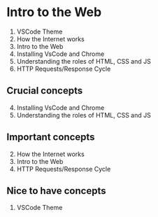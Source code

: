# Intro to the Web

1. VSCode Theme 
2. How the Internet works
3. Intro to the Web
4. Installing VsCode and Chrome
5. Understanding the roles of HTML, CSS and JS
6. HTTP Requests/Response Cycle

## Crucial concepts

4. Installing VsCode and Chrome
5. Understanding the roles of HTML, CSS and JS

## Important concepts

2. How the Internet works
3. Intro to the Web
6. HTTP Requests/Response Cycle

## Nice to have concepts

1. VSCode Theme 
